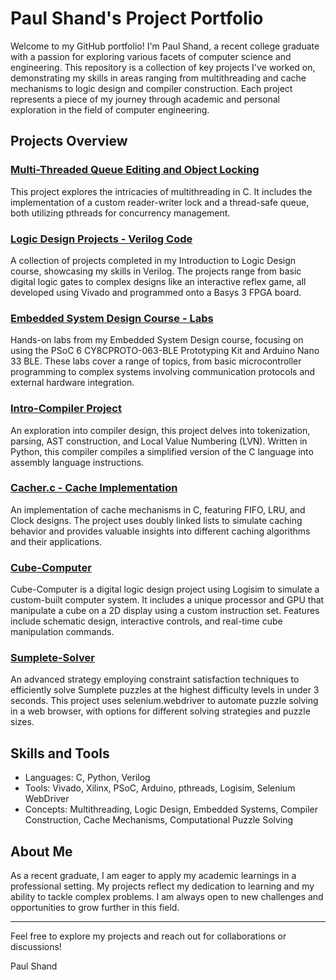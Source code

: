 # Paul Shand's Project Portfolio

Welcome to my GitHub portfolio! I'm Paul Shand, a recent college graduate with a passion for exploring various facets of computer science and engineering. This repository is a collection of key projects I've worked on, demonstrating my skills in areas ranging from multithreading and cache mechanisms to logic design and compiler construction. Each project represents a piece of my journey through academic and personal exploration in the field of computer engineering.

## Projects Overview

### [Multi-Threaded Queue Editing and Object Locking](https://github.com/PaulShand/Multi-Thread)
This project explores the intricacies of multithreading in C. It includes the implementation of a custom reader-writer lock and a thread-safe queue, both utilizing pthreads for concurrency management.

### [Logic Design Projects - Verilog Code](https://github.com/PaulShand/Intro-Logic-Design)
A collection of projects completed in my Introduction to Logic Design course, showcasing my skills in Verilog. The projects range from basic digital logic gates to complex designs like an interactive reflex game, all developed using Vivado and programmed onto a Basys 3 FPGA board.

### [Embedded System Design Course - Labs](https://github.com/PaulShand/Course-Embedded-System-Design)
Hands-on labs from my Embedded System Design course, focusing on using the PSoC 6 CY8CPROTO-063-BLE Prototyping Kit and Arduino Nano 33 BLE. These labs cover a range of topics, from basic microcontroller programming to complex systems involving communication protocols and external hardware integration.

### [Intro-Compiler Project](https://github.com/PaulShand/Intro-Compiler)
An exploration into compiler design, this project delves into tokenization, parsing, AST construction, and Local Value Numbering (LVN). Written in Python, this compiler compiles a simplified version of the C language into assembly language instructions.

### [Cacher.c - Cache Implementation](https://github.com/PaulShand/Cache)
An implementation of cache mechanisms in C, featuring FIFO, LRU, and Clock designs. The project uses doubly linked lists to simulate caching behavior and provides valuable insights into different caching algorithms and their applications.

### [Cube-Computer](https://github.com/PaulShand/Cubeputer)
Cube-Computer is a digital logic design project using Logisim to simulate a custom-built computer system. It includes a unique processor and GPU that manipulate a cube on a 2D display using a custom instruction set. Features include schematic design, interactive controls, and real-time cube manipulation commands.

### [Sumplete-Solver](https://github.com/PaulShand/Sumplete-Solver)
An advanced strategy employing constraint satisfaction techniques to efficiently solve Sumplete puzzles at the highest difficulty levels in under 3 seconds. This project uses selenium.webdriver to automate puzzle solving in a web browser, with options for different solving strategies and puzzle sizes.

## Skills and Tools

- Languages: C, Python, Verilog
- Tools: Vivado, Xilinx, PSoC, Arduino, pthreads, Logisim, Selenium WebDriver
- Concepts: Multithreading, Logic Design, Embedded Systems, Compiler Construction, Cache Mechanisms, Computational Puzzle Solving

## About Me

As a recent graduate, I am eager to apply my academic learnings in a professional setting. My projects reflect my dedication to learning and my ability to tackle complex problems. I am always open to new challenges and opportunities to grow further in this field.

---

Feel free to explore my projects and reach out for collaborations or discussions!

Paul Shand
